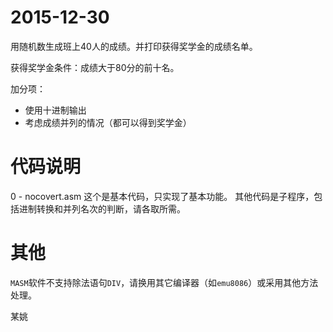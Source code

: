 2015-12-30
======

用随机数生成班上40人的成绩。并打印获得奖学金的成绩名单。

获得奖学金条件：成绩大于80分的前十名。

加分项：
* 使用十进制输出
* 考虑成绩并列的情况（都可以得到奖学金）

代码说明
========
0 - nocovert.asm 这个是基本代码，只实现了基本功能。
其他代码是子程序，包括进制转换和并列名次的判断，请各取所需。

其他
=======
`MASM`软件不支持除法语句`DIV`，请换用其它编译器（如`emu8086`）或采用其他方法处理。

某姚
